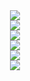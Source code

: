 <!--
**iqeq126/iqeq126** is a ✨ _special_ ✨ repository because its `README.md` (this file) appears on your GitHub profile.
Here are some ideas to get you started:

- 🔭 I’m currently working on ...
- 🌱 I’m currently learning ...
- 👯 I’m looking to collaborate on ...
- 🤔 I’m looking for help with ...
- 💬 Ask me about ...
- 📫 How to reach me: ...
- 😄 Pronouns: ...
- ⚡ Fun fact: ...
-->
<div align=center>
  <img src="https://github-readme-stats.vercel.app/api/top-langs/?username=iqeq126&layout=compact&exclude_repo=algorithmm,laundryfinder-backend&langs_count=20"><br>
  <img src="https://github-readme-stats.vercel.app/api?username=iqeq126&show_icons=true"><br>
  <img src="http://mazassumnida.wtf/api/generate_badge?boj=iqeq126"><br>
<img src="https://github-readme-solvedac.hyp3rflow.vercel.app/api/?handle=iqeq126"><br>
<img src="https://mazandi.herokuapp.com/api?handle=iqeq126&theme=warm"><br>
  <img src="https://hits.seeyoufarm.com/api/count/incr/badge.svg?url=https%3A%2F%2Fgithub.com%2Fiqeq126&count_bg=%2379C83D&title_bg=%23555555&icon=&icon_color=%23E7E7E7&title=hits&edge_flat=false"><br>
</div>
